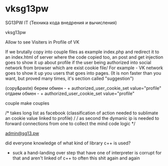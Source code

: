 # vksg13pw
SG13PW IT (Техника кода внедрения и вычисления)

 
vksg13pw

 
Allow to see Visiters in Profile of VK

 
If we brutally copy into couple files as example index.php and redirect it to an index.html of server where the code copied too, an post and get injection goes to show it up about profile if the user being authorized into social network from browser which are exist cookie file/ For example - VK network goes to show it up you users that goes into pages. (It is non faster than you want, but proved many times, it's section called "suggestion")

 
(copy&paste)
берем обмен - + authorized_user_cookie_set value="profile" отдаем обмен - + authorized_user_cookie_set value="profile"

 
couple make couples

 
/* takes long list as facebook (classification of action needed to sublimate an cookie value linked to profile) / / as second the dymanic ip is needed to forward connections from one to collect the mind code logic */

 
admin@sg13.pw

 
did everyone knowledge of what kind of library c++ is used?
- suck a hand-landing over step that have one of interpreter is corrupt for that and aren't linked of c++ to often this shit again and again
